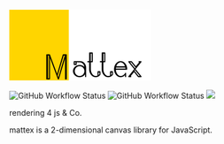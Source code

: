 <img src="logowide.png" width="256" height="128"></img>

![GitHub Workflow Status](https://img.shields.io/github/workflow/status/matsuite/mattex/Continuous%20Integration?label=CI)
![GitHub Workflow Status](https://img.shields.io/github/workflow/status/matsuite/mattex/Minify%20Workflow?label=Minify)
<a href="https://github.com/matsuite/mattex/wiki "><img src="https://img.shields.io/badge/links-wiki%20-brightgreen" /></a>

rendering 4 js &amp; Co.

mattex is a 2-dimensional canvas library for JavaScript.
